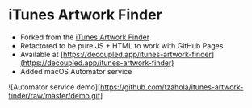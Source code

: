 iTunes Artwork Finder
=====================

- Forked from the [iTunes Artwork Finder](https://bendodson.com/projects/itunes-artwork-finder/)
- Refactored to be pure JS + HTML to work with GitHub Pages
- Available at [https://decoupled.app/itunes-artwork-finder](https://decoupled.app/itunes-artwork-finder)
- Added macOS Automator service

![Automator service demo][https://github.com/tzahola/itunes-artwork-finder/raw/master/demo.gif]
